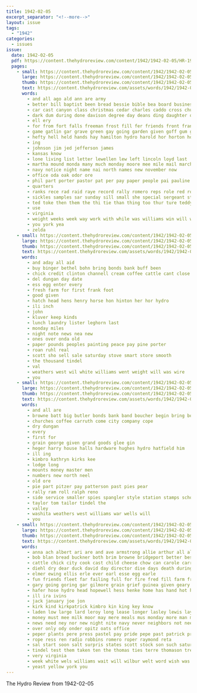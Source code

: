 ```yaml
---
title: 1942-02-05
excerpt_separator: "<!--more-->"
layout: issue
tags:
  - "1942"
categories:
  - issues
issue:
  date: 1942-02-05
  pdf: https://content.thehydroreview.com/content/1942/1942-02-05/HR-1942-02-05.pdf
  pages:
    - small: https://content.thehydroreview.com/content/1942/1942-02-05/small/HR-1942-02-05-01.jpg
      large: https://content.thehydroreview.com/content/1942/1942-02-05/large/HR-1942-02-05-01.jpg
      thumb: https://content.thehydroreview.com/content/1942/1942-02-05/thumbnails/HR-1942-02-05-01.jpg
      text: https://content.thehydroreview.com/assets/words/1942/1942-02-05/HR-1942-02-05-01.txt
      words:
        - and all ago ald ann are army
        - better bill baptist been bread bessie bible bea board business blough birth bills bow bast but buys boy band bins
        - car cast canyon class christmas cedar charles caddo cross church calvary cat carl cotton char christian can cooper christians count christ cad crawford
        - dark dum during done davison degree day deans ding daughter dent dies down
        - ell ery
        - for from fort falls freeman frost fill fer friends front frank first fees former friday forrest
        - game gatlin gar grave green gay going garden given goff gum gov guest
        - hefty hell held hands hay hamilton hydro harold hor horton honor high henke her hin heger hour house had hopewell home him head half
        - ing
        - johnson jim jed jefferson james
        - kansas know
        - lone living list letter lewellen lew left lincoln loyd last
        - martha mound monda many much monday moore mee mile mail march marrs made mere men must matter morning
        - navy notice night name nai north names new november now
        - office oda oak odor ore
        - phil part porter pastor pat per pay paper people pai pauline
        - quarters
        - ranks rece rad raid raye record rally romero reps role red roy read
        - sickles samples sar sunday sill small she special sergeant still son seed saturday servi second san spring send sons stamp scout supper sal soon shown sunda sarah schaal sale sher shows school
        - ted toke then them the thi tie than thing too thur ture teddy tha ton tary thirsk ties tal teacher test
        - use
        - virginia
        - weight weeks week way work with while was williams win will went weather
        - you york yea
        - zelda
    - small: https://content.thehydroreview.com/content/1942/1942-02-05/small/HR-1942-02-05-02.jpg
      large: https://content.thehydroreview.com/content/1942/1942-02-05/large/HR-1942-02-05-02.jpg
      thumb: https://content.thehydroreview.com/content/1942/1942-02-05/thumbnails/HR-1942-02-05-02.jpg
      text: https://content.thehydroreview.com/assets/words/1942/1942-02-05/HR-1942-02-05-02.txt
      words:
        - and aday all aid
        - buy binger bethel bohn bring bonds bank buff been
        - chick credit clinton channell cream coffee cattle cant close call cea cash come clerk
        - del dungan day date
        - ess egg enter every
        - fresh farm for first frank foot
        - good given
        - hatch head hens henry horse hon hinton her hor hydro
        - ili inch
        - john
        - kluver keep kinds
        - lunch laundry lister leghorn last
        - monday miles
        - night note news nea new
        - ones over onda old
        - paper pounds peoples painting peace pay pine porter
        - roan ruhl real
        - scott sho sell sale saturday stove smart store smooth
        - the thousand tindel
        - val
        - weathers west wil white williams went weight will was wire
        - you
    - small: https://content.thehydroreview.com/content/1942/1942-02-05/small/HR-1942-02-05-03.jpg
      large: https://content.thehydroreview.com/content/1942/1942-02-05/large/HR-1942-02-05-03.jpg
      thumb: https://content.thehydroreview.com/content/1942/1942-02-05/thumbnails/HR-1942-02-05-03.jpg
      text: https://content.thehydroreview.com/assets/words/1942/1942-02-05/HR-1942-02-05-03.txt
      words:
        - and all are
        - browne batt big butler bonds bank band boucher begin bring bond barber bassler business bost buyers buckmaster
        - churches coffee carruth come city company cope
        - dry dungan
        - every
        - first for
        - grain george given grand goods glee gin
        - heger harry house halls hardware hughes hydro hatfield him
        - ill ing
        - kimbro kathryn kirks kee
        - lodge long
        - mounts money master men
        - numbers new north neel
        - old ore
        - pie part pitzer pay patterson past pies pear
        - rally ram roll ralph reno
        - side service smaller spies spangler style station stamps school seed supper shoe scott
        - taylor tom tailor tindel the
        - valley
        - washita weathers west williams war wells will
        - you
    - small: https://content.thehydroreview.com/content/1942/1942-02-05/small/HR-1942-02-05-04.jpg
      large: https://content.thehydroreview.com/content/1942/1942-02-05/large/HR-1942-02-05-04.jpg
      thumb: https://content.thehydroreview.com/content/1942/1942-02-05/thumbnails/HR-1942-02-05-04.jpg
      text: https://content.thehydroreview.com/assets/words/1942/1942-02-05/HR-1942-02-05-04.txt
      words:
        - anna ach albert ari are and ave armstrong allie arthur all alfalfa
        - bob blan bread buckner both brim browne bridgeport better best baby butter back black betters but boucher bros buy board bank below breeding been bullard bring blanks
        - cattle chick city cook cast child cheese chow can carole carry church coats cooper county car carolyn creek cora couch cesar call chair case
        - diehl dry dear duck david day director dise days death during dinner
        - elmer ewing ellis erle ever earl esse egg earle
        - fun friends fleet far failing full for fire fred fill farm fron from friday
        - gary going goring gar gilmore grain grief guinea given geary goo goods goes good
        - hafer hose hydro head hopewell hess henke home has hand hot haine hilda haye handsome homer hom hens hed happy harold hobbs hatfield her harvey hope hume
        - ill ira ivins
        - jack january joe jon
        - kirk kind kirkpatrick kimbro kin king key know
        - laden low large lard leroy long lease longer lasley lewis lay later list let lawrence lala line lenz look
        - money must mee milk moor may mere meals mus monday more man much many mash merit mcpeak meal
        - news need ney nor new night nite navy never neighbors not nee now neil
        - over only ody onder opitz oats office
        - peper plants pere press pastel pay pride pepe past patrick price peppers people pounds pore public pete peta per plain pound proven plant pro part pair persons pump perret person
        - rope ress ren radio robbins romero roper raymond reta
        - sal start soon salt surpris states scott stock son such saturday stockton spring sergeant silk sheffer sale seber service see store strong scarce snow sunday station state swift seed small save severe sor
        - tindel test them taken ten the thomas ties terre thomason treas table turn tomlinson thurs trimmings take tur town taylor than texas
        - very virginia
        - week white wels williams wait will wilbur welt word wish was while with walter want words wise west willert way
        - yeast yellow york you
---
```


The Hydro Review from 1942-02-05

<!--more-->

